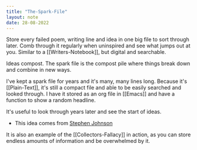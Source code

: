 ```yaml
---
title: "The-Spark-File"
layout: note
date: 28-08-2022
---
```


Store every failed poem, writing line and idea in one big file to sort through later. Comb through it regularly when uninspired and see what jumps out at you. Similar to a [[Writers-Notebook]], but digital and searchable.

Ideas compost. The spark file is the compost pile where things break down and combine in new ways.

I've kept a spark file for years and it's many, many lines long. Because it's [[Plain-Text]], it's still a compact file and able to be easily searched and looked through. I have it stored as an org file in [[Emacs]] and have a function to show a random headline.

It's useful to look through years later and see the start of ideas.

-   This idea comes from <a href="https://medium.com/the-writers-room/the-spark-file-8d6e7df7ae58" >Stephen Johnson</a>

It is also an example of the [[Collectors-Fallacy]] in action, as you can store endless amounts of information and be overwhelmed by it. 